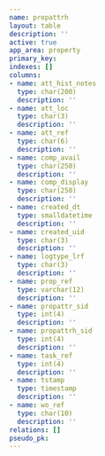 ```yaml
---
name: propattrh
layout: table
description: ''
active: true
app_area: property
primary_key: 
indexes: []
columns:
- name: att_hist_notes
  type: char(200)
  description: ''
- name: att_loc
  type: char(3)
  description: ''
- name: att_ref
  type: char(6)
  description: ''
- name: comp_avail
  type: char(250)
  description: ''
- name: comp_display
  type: char(250)
  description: ''
- name: created_dt
  type: smalldatetime
  description: ''
- name: created_uid
  type: char(3)
  description: ''
- name: logtype_lrf
  type: char(3)
  description: ''
- name: prop_ref
  type: varchar(12)
  description: ''
- name: propattr_sid
  type: int(4)
  description: ''
- name: propattrh_sid
  type: int(4)
  description: ''
- name: task_ref
  type: int(4)
  description: ''
- name: tstamp
  type: timestamp
  description: ''
- name: wo_ref
  type: char(10)
  description: ''
relations: []
pseudo_pk: 
---
```


